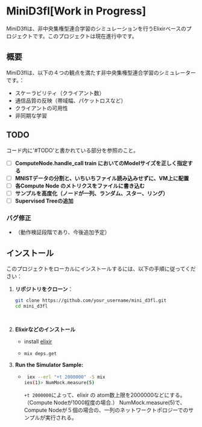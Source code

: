 # MiniD3fl[Work in Progress]

MiniD3flは、非中央集権型連合学習のシミュレーションを行うElixirベースのプロジェクトです。このプロジェクトは現在進行中です。

## 概要

MiniD3flは、以下の４つの観点を満たす非中央集権型連合学習のシミュレーターです。：

- スケーラビリティ（クライアント数）
- 通信品質の反映（帯域幅、パケットロスなど）
- クライアントの可用性
- 非同期な学習

## TODO
コード内に'#TODO'と書かれている部分を参照のこと。
- [ ] **ComputeNode.handle_call train においてのModelサイズを正しく指定する**
- [ ] **MNISTデータの分割と、いちいちファイル読み込みせずに、VM上に配置**
- [ ] **各Compute Node のメトリクスをファイルに書き込む**
- [ ] **サンプルを高度化（ノードが一列、ランダム、スター、リング）**
- [ ] **Supervised Treeの追加**

### バグ修正

- （動作検証段階であり、今後追加予定）

## インストール

このプロジェクトをローカルにインストールするには、以下の手順に従ってください：

1. **リポジトリをクローン**：

   ```bash
   git clone https://github.com/your_username/mini_d3fl.git
   cd mini_d3fl

  
2. **Elixirなどのインストール**
    - install [elixir](https://elixir-lang.org/install.html)
    - ```bash
      mix deps.get
      ```

3. **Run the Simulator Sample:**
   - ```bash
      iex --erl "+t 2000000" -S mix
     iex(1)> NumMock.measure(5)
      ```

     `+t 2000000`によって、elixir の atom数上限を2000000などにする。（Compute Nodeが1000程度の場合.）
     NumMock.measure(5)で、Compute Nodeが５個の場合の、一列のネットワークトポロジーでのサンプルが実行される。
   
